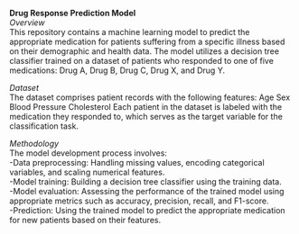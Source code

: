 **Drug Response Prediction Model**<br>
_Overview_<br>
This repository contains a machine learning model to predict the appropriate medication for patients suffering from a specific illness based on their demographic and health data. The model utilizes a decision tree classifier trained on a dataset of patients who responded to one of five medications: Drug A, Drug B, Drug C, Drug X, and Drug Y.

_Dataset_<br>
The dataset comprises patient records with the following features:
Age
Sex
Blood Pressure
Cholesterol
Each patient in the dataset is labeled with the medication they responded to, which serves as the target variable for the classification task.

_Methodology_<br>
The model development process involves:<br>
-Data preprocessing: Handling missing values, encoding categorical variables, and scaling numerical features.<br>
-Model training: Building a decision tree classifier using the training data.<br>
-Model evaluation: Assessing the performance of the trained model using appropriate metrics such as accuracy, precision, recall, and F1-score.<br>
-Prediction: Using the trained model to predict the appropriate medication for new patients based on their features.<br>
